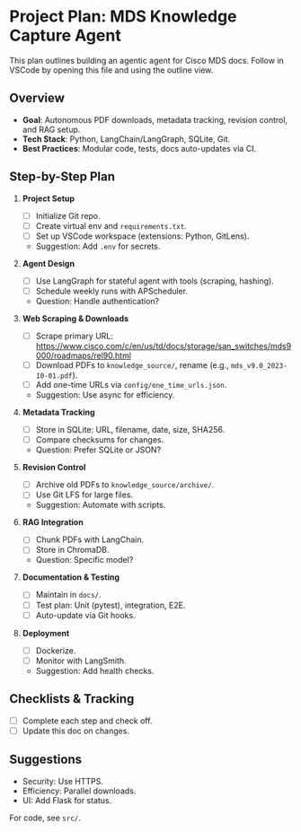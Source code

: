 # Project Plan: MDS Knowledge Capture Agent

This plan outlines building an agentic agent for Cisco MDS docs. Follow in VSCode by opening this file and using the outline view.

## Overview
- **Goal**: Autonomous PDF downloads, metadata tracking, revision control, and RAG setup.
- **Tech Stack**: Python, LangChain/LangGraph, SQLite, Git.
- **Best Practices**: Modular code, tests, docs auto-updates via CI.

## Step-by-Step Plan
1. **Project Setup**
   - [ ] Initialize Git repo.
   - [ ] Create virtual env and `requirements.txt`.
   - [ ] Set up VSCode workspace (extensions: Python, GitLens).
   - Suggestion: Add `.env` for secrets.

2. **Agent Design**
   - [ ] Use LangGraph for stateful agent with tools (scraping, hashing).
   - [ ] Schedule weekly runs with APScheduler.
   - Question: Handle authentication?

3. **Web Scraping & Downloads**
   - [ ] Scrape primary URL: https://www.cisco.com/c/en/us/td/docs/storage/san_switches/mds9000/roadmaps/rel90.html
   - [ ] Download PDFs to `knowledge_source/`, rename (e.g., `mds_v9.0_2023-10-01.pdf`).
   - [ ] Add one-time URLs via `config/one_time_urls.json`.
   - Suggestion: Use async for efficiency.

4. **Metadata Tracking**
   - [ ] Store in SQLite: URL, filename, date, size, SHA256.
   - [ ] Compare checksums for changes.
   - Question: Prefer SQLite or JSON?

5. **Revision Control**
   - [ ] Archive old PDFs to `knowledge_source/archive/`.
   - [ ] Use Git LFS for large files.
   - Suggestion: Automate with scripts.

6. **RAG Integration**
   - [ ] Chunk PDFs with LangChain.
   - [ ] Store in ChromaDB.
   - Question: Specific model?

7. **Documentation & Testing**
   - [ ] Maintain in `docs/`.
   - [ ] Test plan: Unit (pytest), integration, E2E.
   - [ ] Auto-update via Git hooks.

8. **Deployment**
   - [ ] Dockerize.
   - [ ] Monitor with LangSmith.
   - Suggestion: Add health checks.

## Checklists & Tracking
- [ ] Complete each step and check off.
- [ ] Update this doc on changes.

## Suggestions
- Security: Use HTTPS.
- Efficiency: Parallel downloads.
- UI: Add Flask for status.

For code, see `src/`.
